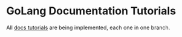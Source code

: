 # GoLang Documentation Tutorials

All [docs tutorials](https://go.dev/doc/tutorial/) are being implemented, each one in one branch.